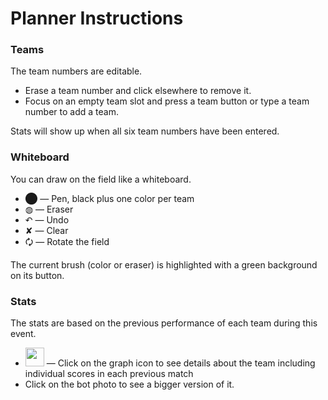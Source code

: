  Planner Instructions
========================

 ### Teams

 The team numbers are editable.

  - Erase a team number and click elsewhere to remove it.
  - Focus on an empty team slot and press a team button or type a team number to add a team.

Stats will show up when all six team numbers have been entered.

 ### Whiteboard

 You can draw on the field like a whiteboard.

  - ⬤ — Pen, black plus one color per team
  - ◍ — Eraser
  - ↶ — Undo
  - ✘ — Clear
  - 🗘 — Rotate the field

The current brush (color or eraser) is highlighted with a green background on its button.

### Stats

The stats are based on the previous performance of each team during this event.

 - <img src=/graph.svg width=30> — Click on the graph icon to see details about the team including individual scores in each previous match
 - Click on the bot photo to see a bigger version of it.
